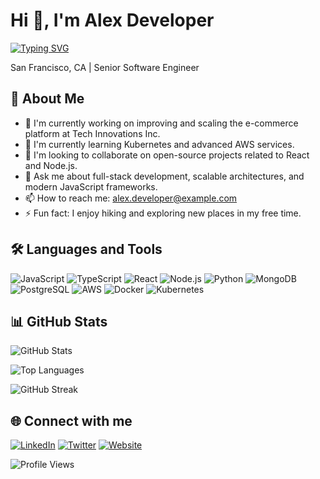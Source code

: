# Hi 👋, I'm Alex Developer
[![Typing SVG](https://readme-typing-svg.herokuapp.com?font=Fira+Code&pause=1000&color=36BCF7&width=435&lines=Software+Developer;Full+Stack+Engineer;Always+learning+new+things)](https://git.io/typing-svg)

San Francisco, CA | Senior Software Engineer

## 🚀 About Me
- 🔭 I'm currently working on improving and scaling the e-commerce platform at Tech Innovations Inc.
- 🌱 I'm currently learning Kubernetes and advanced AWS services.
- 👯 I'm looking to collaborate on open-source projects related to React and Node.js.
- 💬 Ask me about full-stack development, scalable architectures, and modern JavaScript frameworks.
- 📫 How to reach me: alex.developer@example.com
- ⚡ Fun fact: I enjoy hiking and exploring new places in my free time.

## 🛠️ Languages and Tools
![JavaScript](https://img.shields.io/badge/JavaScript-F7DF1E?style=for-the-badge&logo=javascript&logoColor=black)
![TypeScript](https://img.shields.io/badge/TypeScript-007ACC?style=for-the-badge&logo=typescript&logoColor=white)
![React](https://img.shields.io/badge/React-20232A?style=for-the-badge&logo=react&logoColor=61DAFB)
![Node.js](https://img.shields.io/badge/Node.js-43853D?style=for-the-badge&logo=node.js&logoColor=white)
![Python](https://img.shields.io/badge/Python-3776AB?style=for-the-badge&logo=python&logoColor=white)
![MongoDB](https://img.shields.io/badge/MongoDB-4EA94B?style=for-the-badge&logo=mongodb&logoColor=white)
![PostgreSQL](https://img.shields.io/badge/PostgreSQL-316192?style=for-the-badge&logo=postgresql&logoColor=white)
![AWS](https://img.shields.io/badge/Amazon%20Web%20Services-FF9900?style=for-the-badge&logo=amazonwebservices&logoColor=white)
![Docker](https://img.shields.io/badge/Docker-2496ED?style=for-the-badge&logo=docker&logoColor=white)
![Kubernetes](https://img.shields.io/badge/Kubernetes-326CE5?style=for-the-badge&logo=kubernetes&logoColor=white)

## 📊 GitHub Stats
![GitHub Stats](https://github-readme-stats.vercel.app/api?username=alexdev&show_icons=true&theme=tokyonight&hide_border=true&count_private=true)

![Top Languages](https://github-readme-stats.vercel.app/api/top-langs/?username=alexdev&layout=compact&theme=tokyonight&hide_border=true)

![GitHub Streak](https://github-readme-streak-stats.herokuapp.com/?user=alexdev&theme=tokyonight&hide_border=true)

## 🌐 Connect with me
[![LinkedIn](https://img.shields.io/badge/LinkedIn-0077B5?style=for-the-badge&logo=linkedin&logoColor=white)](https://linkedin.com/in/username)
[![Twitter](https://img.shields.io/badge/Twitter-1DA1F2?style=for-the-badge&logo=twitter&logoColor=white)](https://twitter.com/username)
[![Website](https://img.shields.io/badge/Website-000000?style=for-the-badge&logo=web&logoColor=white)](https://yourwebsite.com)

![Profile Views](https://komarev.com/ghpvc/?username=alexdev&color=blueviolet&style=flat-square&label=Profile+Views)